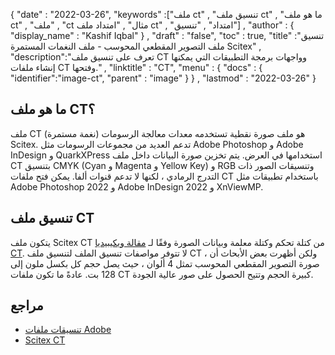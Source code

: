 {
  "date" : "2022-03-26",
  "keywords" :["ملف ct" , "تنسيق ملف ct" , "ما هو ملف ct" , "ملف" , "ct مثال" , "امتداد ملف ct" , "امتداد" , "تنسيق"] ,
  "author" : {
    "display_name" : "Kashif Iqbal"
} ,
  "draft" : "false",
  "toc" : true,
  "title" :"تنسيق ملف التصوير المقطعي المحوسب - ملف النغمات المستمرة Scitex" ,
  "description":"تعرف على تنسيق ملف CT وواجهات برمجة التطبيقات التي يمكنها إنشاء ملفات CT وفتحها." ,
  "linktitle" : "CT",
  "menu" : {
    "docs" : {
      "identifier":"image-ct",
      "parent" : "image"
}
} ,
  "lastmod" : "2022-03-26"
}

## ما هو ملف CT؟

ملف CT (نغمة مستمرة) هو ملف صورة نقطية تستخدمه معدات معالجة الرسومات Scitex. تدعم العديد من مجموعات الرسومات مثل Adobe Photoshop و Adobe InDesign و QuarkXPress استخدامها في العرض. يتم تخزين صورة البيانات داخل ملف CT بتنسيق CMYK (Cyan و Magenta و Yellow Key) و RGB وتنسيقات الصور ذات التدرج الرمادي ، لكنها لا تدعم قنوات ألفا. يمكن فتح ملفات CT باستخدام تطبيقات مثل Adobe Photoshop 2022 و Adobe InDesign 2022 و XnViewMP.

## تنسيق ملف CT

يتكون ملف Scitex CT من كتلة تحكم وكتلة معلمة وبيانات الصورة وفقًا لـ [مقالة ويكيبيديا CT](https://en.wikipedia.org/wiki/Scitex_CT). لا تتوفر مواصفات تنسيق الملف لتنسيق ملف CT ، ولكن أظهرت بعض الأبحاث أن صورة التصوير المقطعي المحوسب تمثل 4 ألوان ، حيث يصل حجم كل بكسل ملون إلى 128 بت. عادةً ما تكون ملفات CT كبيرة الحجم وتتيح الحصول على صور عالية الجودة.

## مراجع

* [تنسيقات ملفات Adobe](https://helpx.adobe.com/es/photoshop/using/file-formats.html)
* [Scitex CT](https://help.accusoft.com/ImageGear/v17.1/Windows/DLL/HTML/topic694.html)


